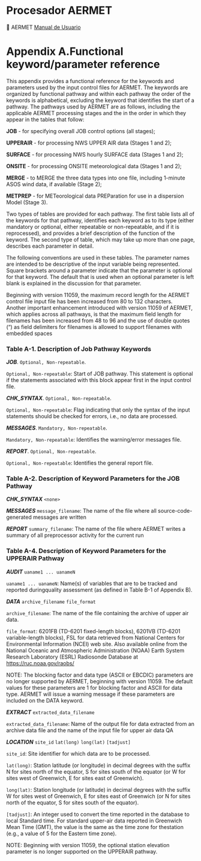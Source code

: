 # Procesador AERMET


:camel:
AERMET [Manual de Usuario](https://gaftp.epa.gov/Air/aqmg/SCRAM/models/met/aermet/aermet_userguide.pd)

# Appendix A.Functional keyword/parameter reference

This appendix provides a functional reference for the keywords and parameters 
used by the input control files for AERMET. The keywords are organized 
by functional pathway and within each pathway the order of the keywords 
is alphabetical, excluding the keyword that identifies the start of a 
pathway.  The pathways used by AERMET are as follows, including the 
applicable AERMET processing stages and the in the order in which they 
appear in the tables that follow: 

**JOB** - for specifying overall JOB control options (all stages); 

**UPPERAIR** -   for processing NWS UPPER AIR data (Stages 1 and 2); 

**SURFACE** -    for processing NWS hourly SURFACE data (Stages 1 and 2); 

**ONSITE** - for processing ONSITE meteorological data (Stages 1 and 2);

**MERGE** - to MERGE the three data types into one file, including 1-minute 
ASOS wind data, if available (Stage 2); 

**METPREP** -   for METeorological data PREParation for use in a 
dispersion Model (Stage 3). 

Two types of tables are provided for each pathway.  The first table lists 
all of the keywords for that pathway, identifies each keyword as to its 
type (either mandatory or optional, either repeatable or non-repeatable, 
and if it is reprocessed), and provides a brief description of the 
function of the keyword.  The second type of table, which may take 
up more than one page, describes each parameter in detail. 

The following conventions are used in these tables.  The parameter 
names are intended to be descriptive of the input variable being 
represented.  Square brackets around a parameter indicate that the 
parameter is optional for that keyword.  The default that is used 
when an optional parameter is left blank is explained in the 
discussion for that parameter.

Beginning with version 11059, the maximum record length for the AERMET 
control file input file has been increased from 80 to 132 characters.  
Another important enhancement introduced with version 11059 of AERMET, 
which applies across all pathways, is that the maximum field length 
for filenames has been increased from 48 to 96 and the use of double 
quotes (“) as field delimiters for filenames is allowed to support 
filenames with embedded spaces

### Table A-1. Description of Job Pathway Keywords


___JOB___. `Optional, Non-repeatable`.  

`Optional, Non-repeatable`: Start of JOB pathway.  This statement is optional if the statements associated with this block appear first in the input control file.

___CHK_SYNTAX___. `Optional, Non-repeatable`.  

`Optional, Non-repeatable`: Flag indicating that only the syntax of the input statements should be checked for errors, i.e., no data are processed.

___MESSAGES___. `Mandatory, Non-repeatable`.  

`Mandatory, Non-repeatable`: Identifies the warning/error messages file.

___REPORT___. `Optional, Non-repeatable`.  

`Optional, Non-repeatable`: Identifies the general report file.



### Table A-2. Description of Keyword Parameters for the JOB Pathway

___CHK_SYNTAX___ `<none>`

___MESSAGES___  `message_filename`: The name of the file where all source-code-generated messages are written

___REPORT___  `summary_filename`: The name of the file where AERMET writes a summary of all preprocessor activity for the current run




### Table A-4. Description of Keyword Parameters for the UPPERAIR Pathway 

___AUDIT___  `uaname1 ... uanameN`  

`uaname1 ... uanameN`: Name(s) of variables that are to be tracked and reported duringquality assessment (as defined in Table B-1 of Appendix B).

___DATA___  `archive_filename`  `file_format` 

`archive_filename`:  The name of the file containing the archive of upper air data.

`file_format`: 6201FB (TD-6201 fixed-length blocks), 6201VB (TD-6201 variable-length blocks), FSL for data retrieved from National Centers for Environmental Information (NCEI) web site. Also available online from the National Oceanic and Atmospheric Administration (NOAA) Earth System Research Laboratory (ESRL) Radiosonde Database at https://ruc.noaa.gov/raobs/

NOTE:  The blocking factor and data type (ASCII or EBCDIC) parameters are no longer supported by AERMET, beginning with version 11059.  The default values for these parameters are 1 for blocking factor and ASCII for data type.  AERMET will issue a warning message if these parameters are included on the DATA keyword. 


___EXTRACT___ `extracted_data_filename`

`extracted_data_filename`: Name of the output file for data extracted from an archive data file and the name of the input file for upper air data QA

___LOCATION___  `site_id`    `lat(long)`    `long(lat)`    `[tadjust]`
 
`site_id`: Site identifier for which data are to be processed.

`lat(long)`: Station latitude (or longitude) in decimal degrees with the suffix N for sites north of the equator, S for sites south of the equator (or W for sites west of Greenwich, E for sites east of Greenwich).

`long(lat)`: Station longitude (or latitude) in decimal degrees with the suffix W for sites west of Greenwich, E for sites east of Greenwich (or N for sites north of the equator, S for sites south of the equator). 

`[tadjust]`: An integer used to convert the time reported in the database to local Standard time.  For standard upper-air data reported in Greenwich Mean Time (GMT), the value is the same as the time zone for thestation (e.g., a value of 5 for the Eastern time zone).  

NOTE:  Beginning with version 11059, the optional station elevation parameter is no longer supported on the UPPERAIR pathway.
